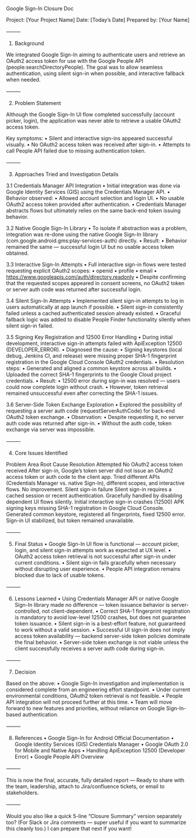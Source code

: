 

Google Sign-In Closure Doc

Project: [Your Project Name]
Date: [Today’s Date]
Prepared by: [Your Name]

⸻

1. Background

We integrated Google Sign-In aiming to authenticate users and retrieve an OAuth2 access token for use with the Google People API (people:searchDirectoryPeople).
The goal was to allow seamless authentication, using silent sign-in when possible, and interactive fallback when needed.

⸻

2. Problem Statement

Although the Google Sign-In UI flow completed successfully (account picker, login), the application was never able to retrieve a usable OAuth2 access token.

Key symptoms:
	•	Silent and interactive sign-ins appeared successful visually.
	•	No OAuth2 access token was received after sign-in.
	•	Attempts to call People API failed due to missing authentication token.

⸻

3. Approaches Tried and Investigation Details

3.1 Credentials Manager API Integration
	•	Initial integration was done via Google Identity Services (GIS) using the Credentials Manager API.
	•	Behavior observed:
	•	Allowed account selection and login UI.
	•	No usable OAuth2 access token provided after authentication.
	•	Credentials Manager abstracts flows but ultimately relies on the same back-end token issuing behavior.

3.2 Native Google Sign-In Library
	•	To isolate if abstraction was a problem, integration was re-done using the native Google Sign-In library (com.google.android.gms:play-services-auth) directly.
	•	Result:
	•	Behavior remained the same — successful login UI but no usable access token obtained.

3.3 Interactive Sign-In Attempts
	•	Full interactive sign-in flows were tested requesting explicit OAuth2 scopes:
	•	openid
	•	profile
	•	email
	•	https://www.googleapis.com/auth/directory.readonly
	•	Despite confirming that the requested scopes appeared in consent screens, no OAuth2 token or server auth code was returned after successful login.

3.4 Silent Sign-In Attempts
	•	Implemented silent sign-in attempts to log in users automatically at app launch if possible.
	•	Silent sign-in consistently failed unless a cached authenticated session already existed.
	•	Graceful fallback logic was added to disable People Finder functionality silently when silent sign-in failed.

3.5 Signing Key Registration and 12500 Error Handling
	•	During initial development, interactive sign-in attempts failed with ApiException 12500 (DEVELOPER_ERROR).
	•	Diagnosed the cause:
	•	Signing keystores (local debug, Jenkins CI, and release) were missing proper SHA-1 fingerprint registration in the Google Cloud Console OAuth2 credentials.
	•	Resolution steps:
	•	Generated and aligned a common keystore across all builds.
	•	Uploaded the correct SHA-1 fingerprints to the Google Cloud project credentials.
	•	Result:
	•	12500 error during sign-in was resolved — users could now complete login without crash.
	•	However, token retrieval remained unsuccessful even after correcting the SHA-1 issues.

3.6 Server-Side Token Exchange Exploration
	•	Explored the possibility of requesting a server auth code (requestServerAuthCode) for back-end OAuth2 token exchange.
	•	Observation:
	•	Despite requesting it, no server auth code was returned after sign-in.
	•	Without the auth code, token exchange via server was impossible.

⸻

4. Core Issues Identified

Problem Area	Root Cause	Resolution Attempted
No OAuth2 access token received	After sign-in, Google’s token server did not issue an OAuth2 access token or auth code to the client app.	Tried different APIs (Credentials Manager vs. native Sign-In), different scopes, and interactive flows. No improvement.
Silent sign-in failure	Silent sign-in requires a cached session or recent authentication.	Gracefully handled by disabling dependent UI flows silently.
Initial interactive sign-in crashes (12500)	APK signing keys missing SHA-1 registration in Google Cloud Console.	Generated common keystore, registered all fingerprints, fixed 12500 error. Sign-in UI stabilized, but token remained unavailable.



⸻

5. Final Status
	•	Google Sign-In UI flow is functional — account picker, login, and silent sign-in attempts work as expected at UX level.
	•	OAuth2 access token retrieval is not successful after sign-in under current conditions.
	•	Silent sign-in fails gracefully when necessary without disrupting user experience.
	•	People API integration remains blocked due to lack of usable tokens.

⸻

6. Lessons Learned
	•	Using Credentials Manager API or native Google Sign-In library made no difference — token issuance behavior is server-controlled, not client-dependent.
	•	Correct SHA-1 fingerprint registration is mandatory to avoid low-level 12500 crashes, but does not guarantee token issuance.
	•	Silent sign-in is a best-effort feature, not guaranteed to work without a valid session.
	•	Successful UI sign-in does not imply access token availability — backend server-side token policies dominate the final behavior.
	•	Server-side token exchange is not viable unless the client successfully receives a server auth code during sign-in.

⸻

7. Decision

Based on the above:
	•	Google Sign-In investigation and implementation is considered complete from an engineering effort standpoint.
	•	Under current environmental conditions, OAuth2 token retrieval is not feasible.
	•	People API integration will not proceed further at this time.
	•	Team will move forward to new features and priorities, without reliance on Google Sign-In-based authentication.

⸻

8. References
	•	Google Sign-In for Android Official Documentation
	•	Google Identity Services (GIS) Credentials Manager
	•	Google OAuth 2.0 for Mobile and Native Apps
	•	Handling ApiException 12500 (Developer Error)
	•	Google People API Overview

⸻



This is now the final, accurate, fully detailed report —
Ready to share with the team, leadership, attach to Jira/confluence tickets, or email to stakeholders.

⸻

Would you also like a quick 5-line “Closure Summary” version separately too?
(For Slack or Jira comments — super useful if you want to summarize this cleanly too.)
I can prepare that next if you want!